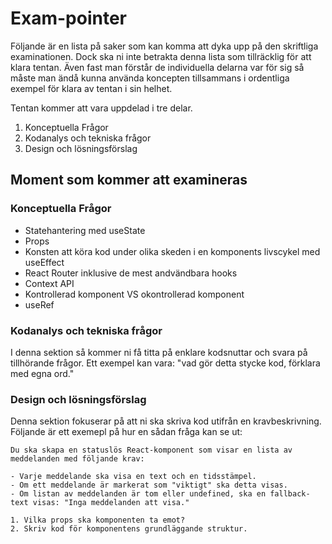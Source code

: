 # Exam-pointer

Följande är en lista på saker som kan komma att dyka upp på den skriftliga examinationen. Dock ska ni inte betrakta denna lista som tillräcklig för att klara tentan. Även fast man förstår de individuella delarna var för sig så måste man ändå kunna använda koncepten tillsammans i ordentliga exempel för klara av tentan i sin helhet.

Tentan kommer att vara uppdelad i tre delar.

1. Konceptuella Frågor
2. Kodanalys och tekniska frågor
3. Design och lösningsförslag

## Moment som kommer att examineras

### Konceptuella Frågor

- Statehantering med useState
- Props
- Konsten att köra kod under olika skeden i en komponents livscykel med useEffect
- React Router inklusive de mest andvändbara hooks
- Context API
- Kontrollerad komponent VS okontrollerad komponent
- useRef

### Kodanalys och tekniska frågor

I denna sektion så kommer ni få titta på enklare kodsnuttar och svara på tillhörande frågor. Ett exempel kan vara: "vad gör detta stycke kod, förklara med egna ord."

### Design och lösningsförslag

Denna sektion fokuserar på att ni ska skriva kod utifrån en kravbeskrivning. Följande är ett exemepl på hur en sådan fråga kan se ut:

```
Du ska skapa en statuslös React-komponent som visar en lista av meddelanden med följande krav:

- Varje meddelande ska visa en text och en tidsstämpel. 
- Om ett meddelande är markerat som "viktigt" ska detta visas. 
- Om listan av meddelanden är tom eller undefined, ska en fallback-text visas: "Inga meddelanden att visa."

1. Vilka props ska komponenten ta emot?
2. Skriv kod för komponentens grundläggande struktur.
```
